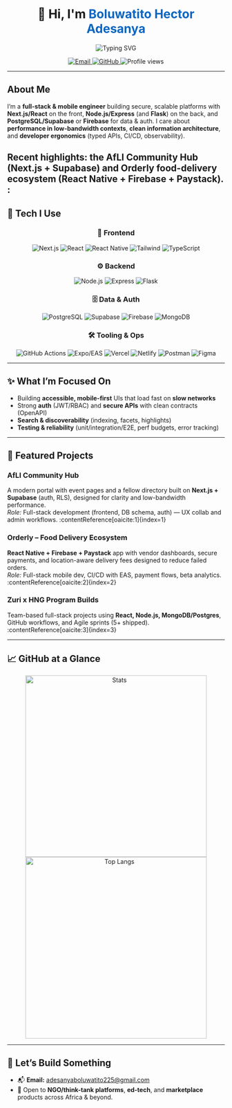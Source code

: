 <!-- Header / Hero -->
<div align="center">
  <h1>👋 Hi, I'm <span style="color:#0a66c2">Boluwatito Hector Adesanya</span></h1>
  <p>
    <img src="https://readme-typing-svg.herokuapp.com?duration=2800&pause=600&color=0A66C2&center=true&vCenter=true&width=520&lines=Full-Stack+Engineer;Mobile+Developer+(React+Native);Secure%2C+Scalable%2C+Accessible+Apps" alt="Typing SVG" />
  </p>

  <!-- Quick tags -->
  <a href="mailto:adesanyaboluwatito225@gmail.com">
    <img alt="Email" src="https://img.shields.io/badge/Email-Contact-red?style=for-the-badge&logo=gmail&logoColor=white" />
  </a>
  <a href="https://github.com/Adesanya-Boluwatito">
    <img alt="GitHub" src="https://img.shields.io/badge/GitHub-Follow-181717?style=for-the-badge&logo=github&logoColor=white" />
  </a>
  <img alt="Profile views" src="https://komarev.com/ghpvc/?username=Adesanya-Boluwatito&style=for-the-badge&color=0a66c2" />
</div>

---

## About Me

I’m a **full-stack & mobile engineer** building secure, scalable platforms with **Next.js/React** on the front, **Node.js/Express** (and **Flask**) on the back, and **PostgreSQL/Supabase** or **Firebase** for data & auth. I care about **performance in low-bandwidth contexts**, **clean information architecture**, and **developer ergonomics** (typed APIs, CI/CD, observability).

Recent highlights: the **AfLI Community Hub** (Next.js + Supabase) and **Orderly** food-delivery ecosystem (React Native + Firebase + Paystack). :
---

## 🧰 Tech I Use

<div align="center">

### 🎨 Frontend
<img alt="Next.js" src="https://img.shields.io/badge/Next.js-000?style=for-the-badge&logo=nextdotjs&logoColor=white"/>
<img alt="React" src="https://img.shields.io/badge/React-20232A?style=for-the-badge&logo=react&logoColor=61DAFB"/>
<img alt="React Native" src="https://img.shields.io/badge/React_Native-20232A?style=for-the-badge&logo=react&logoColor=61DAFB"/>
<img alt="Tailwind" src="https://img.shields.io/badge/Tailwind-38B2AC?style=for-the-badge&logo=tailwindcss&logoColor=white"/>
<img alt="TypeScript" src="https://img.shields.io/badge/TypeScript-007ACC?style=for-the-badge&logo=typescript&logoColor=white"/>

### ⚙️ Backend
<img alt="Node.js" src="https://img.shields.io/badge/Node.js-339933?style=for-the-badge&logo=nodedotjs&logoColor=white"/>
<img alt="Express" src="https://img.shields.io/badge/Express-000?style=for-the-badge&logo=express&logoColor=white"/>
<img alt="Flask" src="https://img.shields.io/badge/Flask-000?style=for-the-badge&logo=flask&logoColor=white"/>

### 🗄 Data & Auth
<img alt="PostgreSQL" src="https://img.shields.io/badge/PostgreSQL-4169e1?style=for-the-badge&logo=postgresql&logoColor=white"/>
<img alt="Supabase" src="https://img.shields.io/badge/Supabase-3ECF8E?style=for-the-badge&logo=supabase&logoColor=000"/>
<img alt="Firebase" src="https://img.shields.io/badge/Firebase-ffca28?style=for-the-badge&logo=firebase&logoColor=000"/>
<img alt="MongoDB" src="https://img.shields.io/badge/MongoDB-47A248?style=for-the-badge&logo=mongodb&logoColor=white"/>

### 🛠 Tooling & Ops
<img alt="GitHub Actions" src="https://img.shields.io/badge/CI%2FCD-GitHub_Actions-2088FF?style=for-the-badge&logo=githubactions&logoColor=white"/>
<img alt="Expo/EAS" src="https://img.shields.io/badge/Expo/EAS-000?style=for-the-badge&logo=expo&logoColor=white"/>
<img alt="Vercel" src="https://img.shields.io/badge/Vercel-000?style=for-the-badge&logo=vercel&logoColor=white"/>
<img alt="Netlify" src="https://img.shields.io/badge/Netlify-00C7B7?style=for-the-badge&logo=netlify&logoColor=white"/>
<img alt="Postman" src="https://img.shields.io/badge/Postman-FF6C37?style=for-the-badge&logo=postman&logoColor=white"/>
<img alt="Figma" src="https://img.shields.io/badge/Figma-F24E1E?style=for-the-badge&logo=figma&logoColor=white"/>

</div>

---

## ✨ What I’m Focused On
- Building **accessible, mobile-first** UIs that load fast on **slow networks**
- Strong **auth** (JWT/RBAC) and **secure APIs** with clean contracts (OpenAPI)
- **Search & discoverability** (indexing, facets, highlights)
- **Testing & reliability** (unit/integration/E2E, perf budgets, error tracking)

---

## 📌 Featured Projects

### AfLI Community Hub
A modern portal with event pages and a fellow directory built on **Next.js + Supabase** (auth, RLS), designed for clarity and low-bandwidth performance.  
*Role:* Full-stack development (frontend, DB schema, auth) — UX collab and admin workflows. :contentReference[oaicite:1]{index=1}

### Orderly – Food Delivery Ecosystem
**React Native + Firebase + Paystack** app with vendor dashboards, secure payments, and location-aware delivery fees designed to reduce failed orders.  
*Role:* Full-stack mobile dev, CI/CD with EAS, payment flows, beta analytics. :contentReference[oaicite:2]{index=2}

### Zuri x HNG Program Builds
Team-based full-stack projects using **React, Node.js, MongoDB/Postgres**, GitHub workflows, and Agile sprints (5+ shipped). :contentReference[oaicite:3]{index=3}

---

## 📈 GitHub at a Glance

<div align="center">
  <img alt="Stats" src="https://github-readme-stats-ten-beta-20.vercel.app/api?username=Adesanya-Boluwatito&show_icons=true&theme=github_dark&hide_border=true&cache_seconds=86400" width="420" />
  <img alt="Top Langs" src="https://github-readme-stats-ten-beta-20.vercel.app/api/top-langs/?username=Adesanya-Boluwatito&layout=compact&theme=github_dark&hide_border=true&cache_seconds=86400" width="420" />
</div>


---

## 🤝 Let’s Build Something
- 📬 **Email:** <a href="mailto:adesanyaboluwatito225@gmail.com">adesanyaboluwatito225@gmail.com</a>  
- 🧩 Open to **NGO/think-tank platforms**, **ed-tech**, and **marketplace** products across Africa & beyond.  
